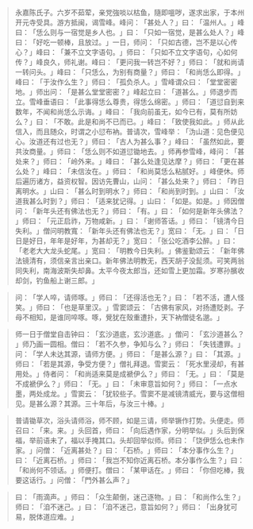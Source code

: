 > 永嘉陈氏子。六岁不茹荤，亲党強啖以枯鱼，隨即嗢哕，遂求出家，于本州开元寺受具。游方抵闽，谒雪峰。峰问：​「甚处人？​」曰：​「温州人。​」峰曰：​「恁么则与一宿觉是乡人也。​」曰：​「只如一宿觉，是甚么处人？​」峰曰：​「好吃一顿棒，且放过。​」一日，师问：​「只如古德，岂不是以心传心？​」峰曰：​「兼不立文字语句。​」师曰：​「只如不立文字语句，心如何传？​」峰良久，师礼谢。峰曰：​「更问我一转岂不好？​」师曰：​「就和尚请一转问头。​」峰曰：​「只恁么，为别有商量？​」师曰：​「和尚恁么即得。​」峰曰：​「于汝作么生？​」师曰：​「孤负杀人。​」雪峰谓众曰：​「堂堂密密地。​」师出问：​「是甚么堂堂密密？​」峰起立曰：​「道甚么。​」师退步而立。雪峰垂语曰：​「此事得恁么尊贵，得恁么绵密。​」师曰：​「道愆自到来数年，不闻和尚恁么示诲。​」峰曰：​「我向前虽无，如今已有，莫有所妨么？​」曰：​「不敢。此是和尚不已而已。​」峰曰：​「致使我如此。​」师从此信入，而且随众，时谓之小愆布衲。普请次，雪峰举：​「沩山道：见色便见心。汝道还有过也无？​」师曰：​「古人为甚么事？​」峰曰：​「虽然如此，要共汝商量。​」师曰：​「恁么则不如道愆锄地去。​」师再参雪峰，峰问：​「甚处来？​」师曰：​「岭外来。​」峰曰：​「甚么处逢见达摩？​」师曰：​「更在甚么处？​」峰曰：​「未信汝在。​」师曰：​「和尚莫恁么粘腻好。​」峰便休。师后遍历诸方，益资权智。因访先曹山，山问：​「甚么处来？​」师曰：​「昨日离明水。​」山曰：​「甚么时到明水？​」师曰：​「和尚到时到。​」山曰：​「汝道我甚么时到？​」师曰：​「适来犹记得。​」山曰：​「如是。如是。​」师因僧问：​「新年头还有佛法也无？​」师曰：​「有。​」曰：​「如何是新年头佛法？​」师曰：​「元正启祚，万物咸新。​」曰：​「谢师答话。​」师曰：​「镜清今日失利。​」僧问明教寬：​「新年头还有佛法也无？​」宽曰：​「无。​」曰：​「日日是好日，年年是好年，为甚却无？​」宽曰：​「张公吃酒李公醉。​」曰：​「老老大大龙头蛇尾。​」宽曰：​「明教今日失利。​」佛鉴勤颂云：​「新年佛法镜清有，须信亲言出亲口。新年佛法明教无，西天胡子没髭须。可笑两翁同失利，南海波斯失却鼻。太平今夜太郎当，还如雪上更加霜。岁寒孙臏收却剑，钓鱼船上谢三郎。​」

> 问：​「学人啐，请师啄。​」师曰：​「还得活也无？​」曰：​「若不活，遭人怪笑。​」师曰：​「也是草里汉。​」雪窦颂云：​「古佛有家风，对扬遭貶剥。子母不相知，是谁同啐啄。啄，覺犹在殼重遭扑，天下衲僧徒名邈。​」

> 师一日于僧堂自击钟曰：​「玄沙道底，玄沙道底。​」僧问：​「玄沙道甚么？​」师乃画一圆相。僧曰：​「若不久参，争知与么？​」师曰：​「失钱遭罪。​」问：​「学人未达其源，请师方便。​」师曰：​「是甚么源？​」曰：​「其源。​」师曰：​「若是其源，争受方便？​」僧礼拜退。雪窦云：​「死水里浸却，有甚用处。​」侍者问：​「和尚适来莫是成褫伊么？​」师曰：​「无。​」曰：​「莫是不成褫伊么？​」师曰：​「无。​」曰：​「未审意旨如何？​」师曰：​「一点水墨，两处成龙。​」雪窦云：​「犹较些子。雪窦不是减镜清威光，要与这僧相见。是甚么源？其源。三十年后，与汝三十棒。​」

> 普请锄草次，浴头请师浴，师不顾，如是三请，师举镢作打势。头便走。师召曰：​「来。来。​」头回首，师曰：​「向后遇作家，分明举似。​」头后到保福，举前语未了，福以手掩其口。头却回举似师。师曰：​「饶伊恁么也未作家。​」问僧：​「近离甚处？​」曰：​「石桥。​」师曰：​「本分事作么生？​」曰：​「近离石桥。​」师曰：​「我岂不知你近离石桥。本分事作么生？​」曰：​「和尚何不领话。​」师便打。僧曰：​「某甲话在。​」师曰：​「你但吃棒，我要这话行。​」问僧：​「門外甚么声？​」

> 曰：​「雨滴声。​」师曰：​「众生颠倒，迷己逐物。​」曰：​「和尚作么生？​」师曰：​「洎不迷己。​」曰：​「洎不迷己，意旨如何？​」师曰：​「出身犹可易，脱体道应难。​」


